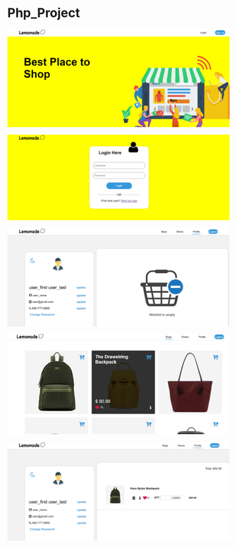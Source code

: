 # Php_Project


![](images/frontPageDemo.png)



![](images/loginPageDemo.png)



![](images/profile1Demo.png)



![](images/bagsPageDemo.png)



![](images/profile2Demo.png)




